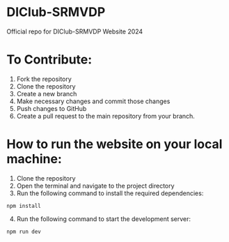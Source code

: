 # DIClub-SRMVDP

Official repo for DIClub-SRMVDP Website 2024

# To Contribute:

1. Fork the repository
2. Clone the repository
3. Create a new branch
4. Make necessary changes and commit those changes
5. Push changes to GitHub
6. Create a pull request to the main repository from your branch.

# How to run the website on your local machine:

1. Clone the repository
2. Open the terminal and navigate to the project directory
3. Run the following command to install the required dependencies:
```
npm install
```
4. Run the following command to start the development server:
```
npm run dev
```